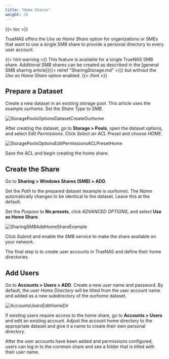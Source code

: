 ```yaml
---
title: "Home Shares"
weight: 20
---
```


{{< toc >}}

TrueNAS offers the *Use as Home Share* option for organizations or SMEs that want to use a single SMB share to provide a personal directory to every user account.

{{< hint warning >}}
This feature is available for a single TrueNAS SMB share. Additional SMB shares can be created as described in the [general SMB sharing article]({{< relref "SharingStorage.md" >}}) but without the *Use as Home Share* option enabled.
{{< /hint >}}

## Prepare a Dataset

Create a new dataset in an existing storage pool.
This article uses the example *ourhome*.
Set the *Share Type* to *SMB*.

![StoragePoolsOptionsDatasetCreateOurhome](/images/CORE/12.0/StoragePoolsOptionsDatasetCreateOurhome.jpeg "Creating the SMB Dataset")

After creating the dataset, go to **Storage > Pools**, open the dataset options, and select *Edit Permissions*.
Click *Select an ACL Preset* and choose *HOME*.

![StoragePoolsOptionsEditPermissionsACLPresetHome](/images/CORE/12.0/StoragePoolsOptionsEditPermissionsACLPresetHome.png "Set the Home ACL Preset")

Save the ACL and begin creating the home share.

## Create the Share

Go to **Sharing > Windows Shares (SMB) > ADD**. 

Set the *Path* to the prepared dataset (example is *ourhome*). The *Name* automatically changes to be identical to the dataset. Leave this at the default.

Set the *Purpose* to **No presets**, click *ADVANCED OPTIONS*, and select **Use as Home Share**. 

![SharingSMBAddHomeShareExample](/images/CORE/12.0/SharingSMBAddHomeShareExample.png "Example Home Share")

Click *Submit* and enable the SMB service to make the share available on your network.

The final step is to create user accounts in TrueNAS and define their home directories.

## Add Users

Go to **Accounts > Users > ADD**. Create a new user name and password. By default, the user *Home Directory* will be titled from the user account name and added as a new subdirectory of the *ourhome* dataset.

![AccountsUsersEditHomeDir](/images/CORE/12.0/AccountsUsersEditHomeDir.png "Editing a User's Home Directory")

If existing users require access to the home share, go to **Accounts > Users** and edit an existing account.
Adjust the account home directory to the appropriate dataset and give it a name to create their own personal directory.

After the user accounts have been added and permissions configured, users can log in to the common share and see a folder that is titled with their user name.
